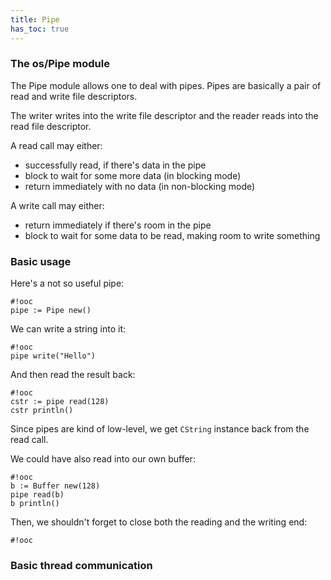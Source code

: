 ```yaml
---
title: Pipe
has_toc: true
---
```


### The os/Pipe module

The Pipe module allows one to deal with pipes. Pipes are basically a pair of
read and write file descriptors.

The writer writes into the write file descriptor and the reader reads into the
read file descriptor.

A read call may either:

  * successfully read, if there's data in the pipe
  * block to wait for some more data (in blocking mode)
  * return immediately with no data (in non-blocking mode)

A write call may either:

  * return immediately if there's room in the pipe
  * block to wait for some data to be read, making room to write something

### Basic usage

Here's a not so useful pipe:

    #!ooc
    pipe := Pipe new()

We can write a string into it:

    #!ooc
    pipe write("Hello")

And then read the result back:

    #!ooc
    cstr := pipe read(128)
    cstr println()

Since pipes are kind of low-level, we get `CString` instance back from the read call.

We could have also read into our own buffer:

    #!ooc
    b := Buffer new(128)
    pipe read(b)
    b println()

Then, we shouldn't forget to close both the reading and the writing end:

    #!ooc

### Basic thread communication




